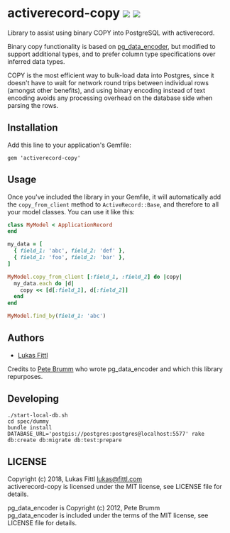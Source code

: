 # activerecord-copy [ ![](https://img.shields.io/gem/v/activerecord-copy.svg)](https://rubygems.org/gems/activerecord-copy) [ ![](https://img.shields.io/gem/dt/activerecord-copy.svg)](https://rubygems.org/gems/activerecord-copy)

Library to assist using binary COPY into PostgreSQL with activerecord.

Binary copy functionality is based on [pg_data_encoder](https://github.com/pbrumm/pg_data_encoder),
but modified to support additional types, and to prefer column type specifications
over inferred data types.

COPY is the most efficient way to bulk-load data into Postgres, since it doesn't have to wait for network round trips between individual rows (amongst other benefits), and using binary encoding instead of text encoding avoids any processing overhead on the database side when parsing the rows.

## Installation

Add this line to your application's Gemfile:

    gem 'activerecord-copy'

## Usage

Once you've included the library in your Gemfile, it will automatically add the `copy_from_client` method to `ActiveRecord::Base`, and therefore to all your model classes. You can use it like this:

```ruby
class MyModel < ApplicationRecord
end

my_data = [
  { field_1: 'abc', field_2: 'def' },
  { field_1: 'foo', field_2: 'bar' },
]

MyModel.copy_from_client [:field_1, :field_2] do |copy|
  my_data.each do |d|
    copy << [d[:field_1], d[:field_2]]
  end
end

MyModel.find_by(field_1: 'abc')
```    

## Authors

* [Lukas Fittl](https://github.com/lfittl)

Credits to [Pete Brumm](https://github.com/pbrumm) who wrote pg_data_encoder and
which this library repurposes.

## Developing

```
./start-local-db.sh
cd spec/dummy
bundle install
DATABASE_URL='postgis://postgres:postgres@localhost:5577' rake db:create db:migrate db:test:prepare
```

## LICENSE

Copyright (c) 2018, Lukas Fittl <lukas@fittl.com><br>
activerecord-copy is licensed under the MIT license, see LICENSE file for details.

pg_data_encoder is Copyright (c) 2012, Pete Brumm<br>
pg_data_encoder is included under the terms of the MIT license, see LICENSE file for details.
